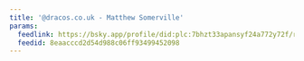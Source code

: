 ```yaml
---
title: '@dracos.co.uk - Matthew Somerville'
params:
  feedlink: https://bsky.app/profile/did:plc:7bhzt33apansyf24a772y72f/rss
  feedid: 8eaacccd2d54d988c06ff93499452098
---
```

